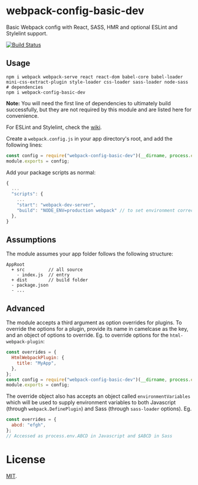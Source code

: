 # webpack-config-basic-dev

Basic Webpack config with React, SASS, HMR and optional ESLint and Stylelint support.

[![Build Status](https://img.shields.io/travis/adityavm/webpack-config-basic-dev/master.svg?style=flat-square)](https://travis-ci.org/adityavm/webpack-config-basic-dev)


## Usage

```shell
npm i webpack webpack-serve react react-dom babel-core babel-loader mini-css-extract-plugin style-loader css-loader sass-loader node-sass # dependencies
npm i webpack-config-basic-dev
```
**Note:** You will need the first line of dependencies to ultimately build successfully, but they are not required by this module and are listed here for convenience.

For ESLint and Stylelint, check the [wiki][1].

Create a `webpack.config.js` in your app directory's root, and add the following lines:

```javascript
const config = require("webpack-config-basic-dev")(__dirname, process.env.NODE_ENV);
module.exports = config;
```

Add your package scripts as normal:

```javascript
{
  ...
  "scripts": {
    ...
    "start": "webpack-dev-server",
    "build": "NODE_ENV=production webpack" // to set environment correctly
  },
}
```

## Assumptions

The module assumes your app folder follows the following structure:

```
AppRoot
  + src         // all source
    - index.js  // entry
  + dist        // build folder
  - package.json
  - ...
```

## Advanced

The module accepts a third argument as option overrides for plugins. To override the options for a plugin, provide its name in camelcase as the key, and an object of options to override. Eg. to override options for the `html-webpack-plugin`:

```javascript
const overrides = {
  HtmlWebpackPlugin: {
    title: "MyApp",
  },
};
const config = require("webpack-config-basic-dev")(__dirname, process.env.NODE_ENV, overrides);
module.exports = config;
```

The override object also has accepts an object called `environmentVariables` which will be used to supply environment variables to both Javascript (through `webpack.DefinePlugin`) and Sass (through `sass-loader` options). Eg.

```javascript
const overrides = {
  abcd: "efgh",
};
// Accessed as process.env.ABCD in Javascript and $ABCD in Sass
```

# License

[MIT][2].

[1]: https://github.com/adityavm/webpack-config-basic-dev/wiki/Additional-Notes
[2]: https://github.com/adityavm/webpack-config-basic-dev/blob/master/LICENSE
